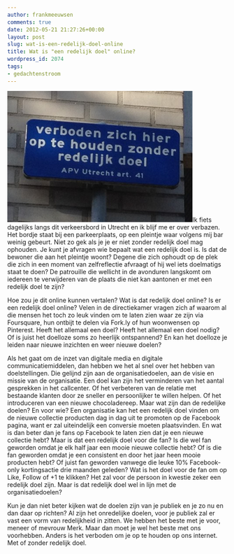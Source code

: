 ```yaml
---
author: frankmeeuwsen
comments: true
date: 2012-05-21 21:27:26+00:00
layout: post
slug: wat-is-een-redelijk-doel-online
title: Wat is "een redelijk doel" online?
wordpress_id: 2074
tags:
- gedachtenstroom
---
```


![](../images/uploadimages/IMG_0145-e1337635201680-424x300.jpg)Ik fiets dagelijks langs dit verkeersbord in Utrecht en ik blijf me er over verbazen. Het bordje staat bij een parkeerplaats, op een pleintje waar volgens mij bar weinig gebeurt. Niet zo gek als je je er niet zonder redelijk doel mag ophouden. Je kunt je afvragen wie bepaalt wat een redelijk doel is. Is dat de bewoner die aan het pleintje woont? Degene die zich ophoudt op de plek die zich in een moment van zelfreflectie afvraagt of hij wel iets doelmatigs staat te doen? De patrouille die wellicht in de avonduren langskomt om iedereen te verwijderen van de plaats die niet kan aantonen er met een redelijk doel te zijn?

Hoe zou je dit online kunnen vertalen? Wat is dat redelijk doel online? Is er een redelijk doel online? Velen in de directiekamer vragen zich af waarom al die mensen het toch zo leuk vinden om te laten zien waar ze zijn via Foursquare, hun ontbijt te delen via Fork.ly of hun woonwensen op Pinterest. Heeft het allemaal een doel? Heeft het allemaal een doel nodig? Of is juist het doelloze soms zo heerlijk ontspannend? En kan het doelloze je leiden naar nieuwe inzichten en weer nieuwe doelen?

Als het gaat om de inzet van digitale media en digitale communicatiemiddelen, dan hebben we het al snel over het hebben van doelstellingen. Die gelijnd zijn aan de organisatiedoelen, aan de visie en missie van de organisatie. Een doel kan zijn het verminderen van het aantal gesprekken in het callcenter. Of het verbeteren van de relatie met bestaande klanten door ze sneller en persoonlijker te willen helpen. Of het introduceren van een nieuwe chocoladereep. Maar wat zijn dan de redelijke doelen? En voor wie? Een organisatie kan het een redelijk doel vinden om de nieuwe collectie producten dag in dag uit te promoten op de Facebook pagina, want er zal uiteindelijk een conversie moeten plaatsvinden. En wat is dan beter dan je fans op Facebook te laten zien dat je een nieuwe collectie hebt? Maar is dat een redelijk doel voor die fan? Is die wel fan geworden omdat je elk half jaar een mooie nieuwe collectie hebt? Of is die fan geworden omdat je een consistent en door het jaar heen mooie producten hebt? Of juist fan geworden vanwege die leuke 10% Facebook-only kortingsactie drie maanden geleden? Wat is het doel voor de fan om op Like, Follow of +1 te klikken? Het zal voor de persoon in kwestie zeker een redelijk doel zijn. Maar is dat redelijk doel wel in lijn met de organisatiedoelen?

Kun je dan niet beter kijken wat de doelen zijn van je publiek en je zo nu en dan daar op richten? Al zijn het onredelijke doelen, voor je publiek zal er vast een vorm van redelijkheid in zitten. We hebben het beste met je voor, meneer of mevrouw Merk. Maar dan moet je wel het beste met ons voorhebben. Anders is het verboden om je op te houden op ons internet. Met of zonder redelijk doel.
